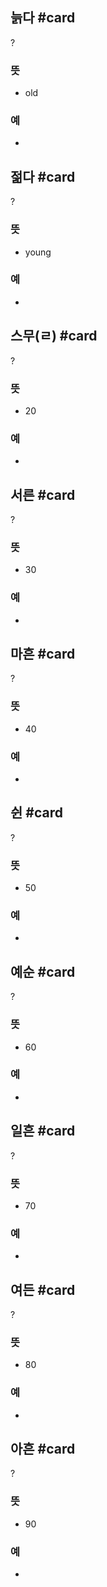 ## 늙다 #card
?
### 뜻
- old
### 예
-

## 젊다 #card
?
### 뜻
- young
### 예
-

## 스무(ㄹ) #card
?
### 뜻
- 20
### 예
-

## 서른 #card
?
### 뜻
- 30
### 예
-

## 마흔 #card
?
### 뜻
- 40
### 예
-

## 쉰 #card
?
### 뜻
- 50
### 예
-

## 예순 #card
?
### 뜻
- 60
### 예
-

## 일흔 #card
?
### 뜻
- 70
### 예
-

## 여든 #card
?
### 뜻
- 80
### 예
-

## 아흔 #card
?
### 뜻
- 90
### 예
-
